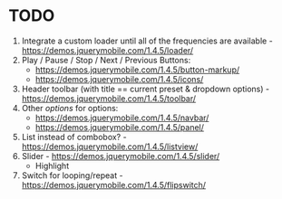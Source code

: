 # TODO
1. Integrate a custom loader until all of the frequencies are available - https://demos.jquerymobile.com/1.4.5/loader/
2. Play / Pause / Stop / Next / Previous Buttons:
    * https://demos.jquerymobile.com/1.4.5/button-markup/
    * https://demos.jquerymobile.com/1.4.5/icons/
3. Header toolbar (with title == current preset & dropdown options) - https://demos.jquerymobile.com/1.4.5/toolbar/
4. Other _options_ for options:
    * https://demos.jquerymobile.com/1.4.5/navbar/
    * https://demos.jquerymobile.com/1.4.5/panel/
5. List instead of combobox? - https://demos.jquerymobile.com/1.4.5/listview/
6. Slider - https://demos.jquerymobile.com/1.4.5/slider/
    * Highlight
7. Switch for looping/repeat - https://demos.jquerymobile.com/1.4.5/flipswitch/
